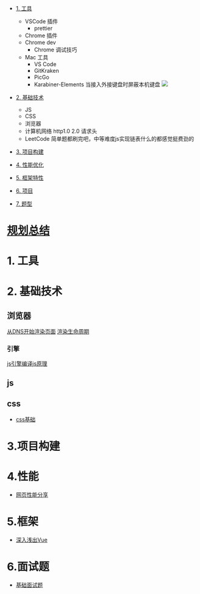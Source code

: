 
- [1. 工具](#工具)
  - VSCode 插件
    - prettier
  - Chrome 插件
  - Chrome dev
    - Chrome 调试技巧
  - Mac 工具
    - VS Code
    - GitKraken
    - PicGo
    - Karabiner-Elements 当接入外接键盘时屏蔽本机键盘
    ![](https://i.loli.net/2019/12/16/mU1JaEPjbOoQen4.png)
    
- [2. 基础技术](#基础技术)
  - JS
  - CSS
  - 浏览器
  - 计算机网络 http1.0 2.0 请求头
  - LeetCode 简单题都刷完吧，中等难度js实现链表什么的都感觉挺费劲的
- [3. 项目构建](#项目构建)
- [4. 性能优化](#性能优化)
- [5. 框架特性](#框架特性)
- [6. 项目](#项目)
- [7. 题型](#题型)
  
# [规划总结](https://github.com/alienzhou/frontend-tech-list)    
# 1. 工具
# 2. 基础技术
## 浏览器
[从DNS开始渲染页面](https://segmentfault.com/a/1190000006879700)
[渲染生命周期](https://github.com/fi3ework/blog/issues/3)
### 引擎
[js引擎编译js原理](https://juejin.im/post/5d9e72d0f265da5b5e2d9583)

## js

## css
- [css基础](https://juejin.im/post/5ce607a7e51d454f6f16eb3d)


# 3.项目构建
# 4.性能
- [网页性能分享](https://mp.weixin.qq.com/s/_1G6SNl1R2rNZcJLur-ddg)
# 5.框架
- [深入浅出Vue](https://ustbhuangyi.github.io/vue-analysis/)
# 6.面试题
- [基础面试题](https://github.com/lydiahallie/javascript-questions)
